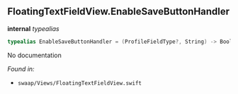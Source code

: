 ## FloatingTextFieldView.EnableSaveButtonHandler

**internal** *typealias*

```swift
typealias EnableSaveButtonHandler = (ProfileFieldType?, String) -> Bool
```

No documentation



*Found in:*

* `swaap/Views/FloatingTextFieldView.swift`



